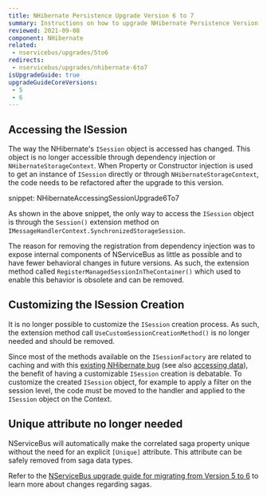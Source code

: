 ```yaml
---
title: NHibernate Persistence Upgrade Version 6 to 7
summary: Instructions on how to upgrade NHibernate Persistence Version 6 to 7.
reviewed: 2021-09-08
component: NHibernate
related:
 - nservicebus/upgrades/5to6
redirects:
 - nservicebus/upgrades/nhibernate-6to7
isUpgradeGuide: true
upgradeGuideCoreVersions:
 - 5
 - 6
---
```



## Accessing the ISession

The way the NHibernate's `ISession` object is accessed has changed. This object is no longer accessible through dependency injection or `NHibernateStorageContext`. When Property or Constructor injection is used to get an instance of `ISession` directly or through `NHibernateStorageContext`, the code needs to be refactored after the upgrade to this version.

snippet: NHibernateAccessingSessionUpgrade6To7

As shown in the above snippet, the only way to access the `ISession` object is through the `Session()` extension method on `IMessageHandlerContext.SynchronizedStorageSession`.

The reason for removing the registration from dependency injection was to expose internal components of NServiceBus as little as possible and to have fewer behavioral changes in future versions. As such, the extension method called `RegisterManagedSessionInTheContainer()` which used to enable this behavior is obsolete and can be removed.


## Customizing the ISession Creation

It is no longer possible to customize the `ISession` creation process. As such, the extension method call `UseCustomSessionCreationMethod()` is no longer needed and should be removed.

Since most of the methods available on the `ISessionFactory` are related to caching and with this [existing NHibernate bug](https://nhibernate.jira.com/browse/NH-3023) (see also [accessing data](/persistence/nhibernate/accessing-data.md)), the benefit of having a customizable `ISession` creation is debatable. To customize the created `ISession` object, for example to apply a filter on the session level, the code must be moved to the handler and applied to the `ISession` object on the Context.


## Unique attribute no longer needed

NServiceBus will automatically make the correlated saga property unique without the need for an explicit `[Unique]` attribute. This attribute can be safely removed from saga data types.

Refer to the [NServiceBus upgrade guide for migrating from Version 5 to 6](/nservicebus/upgrades/5to6/handlers-and-sagas.md) to learn more about changes regarding sagas.

